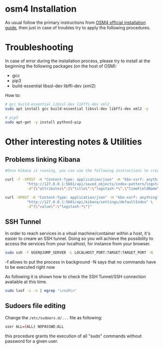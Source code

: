# osm4 Installation
As usual follow the primary instructions from [OSM4 official installation guide], then just in case of troubles try to apply the following procedures.


[OSM4 official installation guide]: https://osm.etsi.org/wikipub/index.php/OSM_Release_FOUR#Other_installation_options


# Troubleshooting

In case of error during the installation process, please try to install at the beginning the following packages (on the host of OSM):

* gcc
* pip3
* build-essential libssl-dev libffi-dev (xml2)

How to:

```bash
# gcc build-essential libssl-dev libffi-dev xml2
sudo apt install gcc build-essential libssl-dev libffi-dev xml2 -y

# pip3
sudo apt-get -y install python3-pip

```

# Other interesting notes & Utilities

## Problems linking Kibana

```bash
#Once Kibana is running, you can use the following instructions to create index pattern:

curl -f -XPOST -H "Content-Type: application/json" -H "kbn-xsrf: anything" \
          "http://127.0.0.1:5601/api/saved_objects/index-pattern/logstash-*" \
          -d"{\"attributes\":{\"title\":\"logstash-*\",\"timeFieldName\":\"@timestamp\"}}"

curl -XPOST -H "Content-Type: application/json" -H "kbn-xsrf: anything" \
          "http://127.0.0.1:5601/api/kibana/settings/defaultIndex" \
          -d"{\"value\":\"logstash-*\"}"
```

## SSH Tunnel
In order to reach services in a vitual machine/container within a host, it's easier to creare an SSH tunnel. Doing so you will achieve the possibility to access the services from your localhost, for instance from your browser. 

```bash
sudo ssh -f USER@JUMP_SERVER -L LOCALHOST_PORT:TARGET:TARGET_PORT -N
```
-f allows to put the process in background
-N says that no commands have to be executed right now

As following it is shown how to check the SSH Tunnel/SSH connection avaliable at this time.
```bash
sudo lsof -i -n | egrep '\<ssh\>'
```

## Sudoers file editing

Change the `/etc/sudoers.d/...` file as following: 

```bash
user ALL=(ALL) NOPASSWD:ALL
```
this procedure grants the execution of all "sudo" commands without password for a given user.
